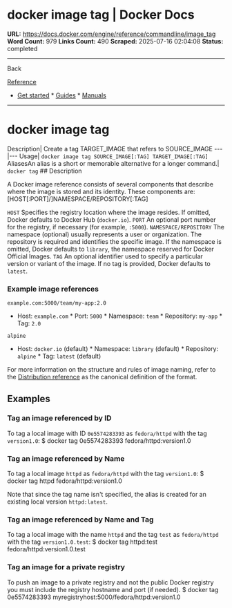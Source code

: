 # docker image tag | Docker Docs

**URL:** https://docs.docker.com/engine/reference/commandline/image_tag
**Word Count:** 979
**Links Count:** 490
**Scraped:** 2025-07-16 02:04:08
**Status:** completed

---

Back

[Reference](https://docs.docker.com/reference/)

  * [Get started](https://docs.docker.com/get-started/)   * [Guides](https://docs.docker.com/guides/)   * [Manuals](https://docs.docker.com/manuals/)

* * *

# docker image tag

Description| Create a tag TARGET\_IMAGE that refers to SOURCE\_IMAGE   ---|---   Usage| `docker image tag SOURCE_IMAGE[:TAG] TARGET_IMAGE[:TAG]`   AliasesAn alias is a short or memorable alternative for a longer command.| `docker tag`      ## Description

A Docker image reference consists of several components that describe where the image is stored and its identity. These components are:               [HOST[:PORT]/]NAMESPACE/REPOSITORY[:TAG]

`HOST`     Specifies the registry location where the image resides. If omitted, Docker defaults to Docker Hub \(`docker.io`\). `PORT`     An optional port number for the registry, if necessary \(for example, `:5000`\). `NAMESPACE/REPOSITORY`     The namespace \(optional\) usually represents a user or organization. The repository is required and identifies the specific image. If the namespace is omitted, Docker defaults to `library`, the namespace reserved for Docker Official Images. `TAG`     An optional identifier used to specify a particular version or variant of the image. If no tag is provided, Docker defaults to `latest`.

### Example image references

`example.com:5000/team/my-app:2.0`

  * Host: `example.com`   * Port: `5000`   * Namespace: `team`   * Repository: `my-app`   * Tag: `2.0`

`alpine`

  * Host: `docker.io` \(default\)   * Namespace: `library` \(default\)   * Repository: `alpine`   * Tag: `latest` \(default\)

For more information on the structure and rules of image naming, refer to the [Distribution reference](https://pkg.go.dev/github.com/distribution/reference#pkg-overview) as the canonical definition of the format.

## Examples

### Tag an image referenced by ID

To tag a local image with ID `0e5574283393` as `fedora/httpd` with the tag `version1.0`:               $ docker tag 0e5574283393 fedora/httpd:version1.0     

### Tag an image referenced by Name

To tag a local image `httpd` as `fedora/httpd` with the tag `version1.0`:               $ docker tag httpd fedora/httpd:version1.0     

Note that since the tag name isn't specified, the alias is created for an existing local version `httpd:latest`.

### Tag an image referenced by Name and Tag

To tag a local image with the name `httpd` and the tag `test` as `fedora/httpd` with the tag `version1.0.test`:               $ docker tag httpd:test fedora/httpd:version1.0.test     

### Tag an image for a private registry

To push an image to a private registry and not the public Docker registry you must include the registry hostname and port \(if needed\).               $ docker tag 0e5574283393 myregistryhost:5000/fedora/httpd:version1.0
